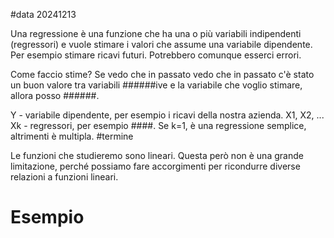 #data 20241213

Una regressione è una funzione che ha una o più variabili indipendenti (regressori) e vuole stimare i valori che assume una variabile dipendente.
Per esempio stimare ricavi futuri.
Potrebbero comunque esserci errori.

Come faccio stime? Se vedo che in passato vedo che in passato c'è stato un buon valore tra variabili ######ive e la variabile che voglio stimare, allora posso ######.

Y - variabile dipendente, per esempio i ricavi della nostra azienda.
X1, X2, ... Xk - regressori, per esempio ####.
Se k=1, è una regressione semplice, altrimenti è multipla. #termine

Le funzioni che studieremo sono lineari.
Questa però non è una grande limitazione, perché possiamo fare accorgimenti per ricondurre diverse relazioni a funzioni lineari.

# Esempio

